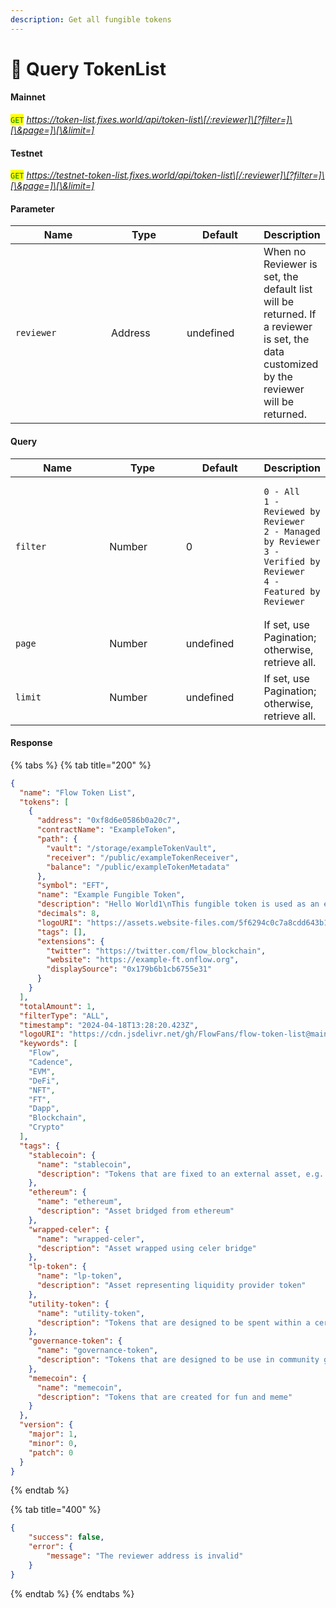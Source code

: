 ```yaml
---
description: Get all fungible tokens
---
```


# 📘 Query TokenList

#### **Mainnet**

<mark style="color:green;">`GET`</mark> _https://token-list.fixes.world/api/token-list\[/:reviewer]\[?filter=]\[\&page=]\[\&limit=]_

#### **Testnet**

<mark style="color:green;">`GET`</mark> _https://testnet-token-list.fixes.world/api/token-list\[/:reviewer]\[?filter=]\[\&page=]\[\&limit=]_

#### **Parameter**

<table><thead><tr><th width="137">Name</th><th width="105">Type</th><th width="107">Default</th><th>Description</th></tr></thead><tbody><tr><td><code>reviewer</code></td><td>Address</td><td>undefined</td><td>When no Reviewer is set, the default list will be returned. If a reviewer is set, the data customized by the reviewer will be returned.</td></tr></tbody></table>

#### **Query**

<table><thead><tr><th width="135">Name</th><th width="107">Type</th><th width="109">Default</th><th>Description</th></tr></thead><tbody><tr><td><code>filter</code></td><td>Number</td><td>0</td><td><pre><code>0 - All
1 - Reviewed by Reviewer
2 - Managed by Reviewer
3 - Verified by Reviewer
4 - Featured by Reviewer
</code></pre></td></tr><tr><td><code>page</code></td><td>Number</td><td>undefined</td><td>If set, use Pagination; otherwise, retrieve all.</td></tr><tr><td><code>limit</code></td><td>Number</td><td>undefined</td><td>If set, use Pagination; otherwise, retrieve all.</td></tr></tbody></table>

#### **Response**

{% tabs %}
{% tab title="200" %}
```json
{
  "name": "Flow Token List",
  "tokens": [
    {
      "address": "0xf8d6e0586b0a20c7",
      "contractName": "ExampleToken",
      "path": {
        "vault": "/storage/exampleTokenVault",
        "receiver": "/public/exampleTokenReceiver",
        "balance": "/public/exampleTokenMetadata"
      },
      "symbol": "EFT",
      "name": "Example Fungible Token",
      "description": "Hello World1\nThis fungible token is used as an example to help you develop your next FT #onFlow.",
      "decimals": 8,
      "logoURI": "https://assets.website-files.com/5f6294c0c7a8cdd643b1c820/5f6294c0c7a8cda55cb1c936_Flow_Wordmark.svg",
      "tags": [],
      "extensions": {
        "twitter": "https://twitter.com/flow_blockchain",
        "website": "https://example-ft.onflow.org",
        "displaySource": "0x179b6b1cb6755e31"
      }
    }
  ],
  "totalAmount": 1,
  "filterType": "ALL",
  "timestamp": "2024-04-18T13:28:20.423Z",
  "logoURI": "https://cdn.jsdelivr.net/gh/FlowFans/flow-token-list@main/token-registry/A.1654653399040a61.FlowToken/logo.svg",
  "keywords": [
    "Flow",
    "Cadence",
    "EVM",
    "DeFi",
    "NFT",
    "FT",
    "Dapp",
    "Blockchain",
    "Crypto"
  ],
  "tags": {
    "stablecoin": {
      "name": "stablecoin",
      "description": "Tokens that are fixed to an external asset, e.g. the US dollar"
    },
    "ethereum": {
      "name": "ethereum",
      "description": "Asset bridged from ethereum"
    },
    "wrapped-celer": {
      "name": "wrapped-celer",
      "description": "Asset wrapped using celer bridge"
    },
    "lp-token": {
      "name": "lp-token",
      "description": "Asset representing liquidity provider token"
    },
    "utility-token": {
      "name": "utility-token",
      "description": "Tokens that are designed to be spent within a certain blockchain ecosystem"
    },
    "governance-token": {
      "name": "governance-token",
      "description": "Tokens that are designed to be use in community governance and maintenance"
    },
    "memecoin": {
      "name": "memecoin",
      "description": "Tokens that are created for fun and meme"
    }
  },
  "version": {
    "major": 1,
    "minor": 0,
    "patch": 0
  }
}
```
{% endtab %}

{% tab title="400" %}
```json
{
    "success": false,
    "error": {
        "message": "The reviewer address is invalid"
    }
}
```
{% endtab %}
{% endtabs %}
